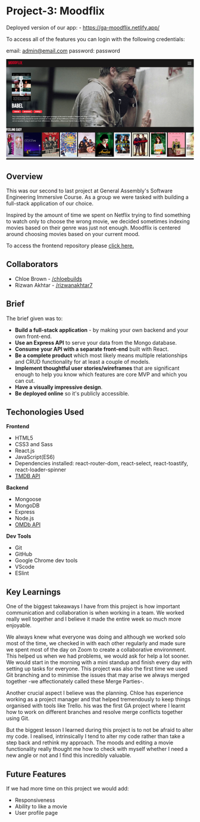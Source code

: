 # Project-3: Moodflix 


Deployed version of our app: - https://ga-moodflix.netlify.app/ 

To access all of the features you can login with the following credentials:

email: admin@email.com password: password


<p>
<img src="images/homepage.png" alt="homepage"/>
</p>

## Overview 
This was our second to last project at General Assembly's Software Engineering Immersive Course. As a group we were tasked with building a full-stack application of our choice.

Inspired by the amount of time we spent on Netflix trying to find something to watch only to choose the wrong movie, we decided sometimes indexing movies based on their genre was just not enough. Moodflix is centered around choosing movies based on your current mood. 

To access the frontend repository please [click here.](https://github.com/alaraayan/sei-project-3-frontend)

## Collaborators

* Chloe Brown - [/chloebuilds](https://github.com/chloebuilds)
* Rizwan Akhtar - [/rizwanakhtar7](https://github.com/rizwanakhtar7)


## Brief
The brief given was to:
* **Build a full-stack application** - by making your own backend and your own front-end.
* **Use an Express API** to serve your data from the Mongo database.
* **Consume your API with a separate front-end** built with React.
* **Be a complete product** which most likely means multiple relationships and CRUD functionality for at least a couple of models.
* **Implement thoughtful user stories/wireframes** that are significant enough to help you know which features are core MVP and which you can cut.
* **Have a visually impressive design**. 
* **Be deployed online** so it's publicly accessible.

## Techonologies Used
**Frontend**
- HTML5
- CSS3 and Sass
- React.js
- JavaScript(ES6)
- Dependencies installed: react-router-dom, react-select, react-toastify, react-loader-spinner
- [TMDB API](https://api.themoviedb.org/)

**Backend**
- Mongoose
- MongoDB
- Express
- Node.js
- [OMDb API](http://www.omdbapi.com/)

**Dev Tools**
- Git
- GitHub
- Google Chrome dev tools
- VScode
- ESlint


 
## Key Learnings
<p>One of the biggest takeaways I have from this project is how important communication and collaboration is when working in a team. We worked really well together and I believe it made the entire week so much more enjoyable. 

We always knew what everyone was doing and although we worked solo most of the time, we checked in with each other regularly and made sure we spent most of the day on Zoom to create a collaborative environment. This helped us when we had problems, we would ask for help a lot sooner. We would start in the morning with a mini standup and finish every day with setting up tasks for everyone. This project was also the first time we used Git branching and to minimise the issues that may arise we always merged together -we affectionately called these Merge Parties-. 

Another crucial aspect I believe was the planning. Chloe has experience working as a project manager and that helped tremendously to keep things organised with tools like Trello. his was the first GA project where I learnt how to work on different branches and resolve merge conflicts together using Git.

But the biggest lesson I learned during this project is to not be afraid to alter my code. I realised, intrinsically I tend to alter my code rather than take a step back and rethink my approach. The moods and editing a movie functionality really thought me how to check with myself whether I need a new angle or not and I find this incredibly valuable.</p>

## Future Features

If we had more time on this project we would add:
- Responsiveness
- Ability to like a movie 
- User profile page

